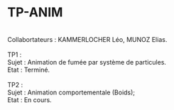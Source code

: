 # TP-ANIM
<br/>
Collabortateurs : KAMMERLOCHER Léo, MUNOZ Elias.
<br/>
<br/>
TP1 :
<br/>
Sujet : Animation de fumée par système de particules.
<br/>
Etat : Terminé.
<br/>
<br/>
TP2 :
<br/>
Sujet : Animation comportementale (Boids);
<br/>
Etat : En cours.
<br/>
<br/>

